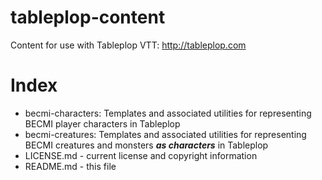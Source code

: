 # tableplop-content

Content for use with Tableplop VTT: http://tableplop.com

# Index
- becmi-characters: Templates and associated utilities for representing BECMI player characters in Tableplop
- becmi-creatures: Templates and associated utilities for representing BECMI creatures and monsters ***as characters*** in Tableplop
- LICENSE.md - current license and copyright information
- README.md - this file
